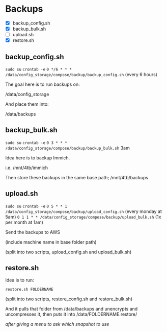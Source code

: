 # Backups

- [x] backup_config.sh
- [x] backup_bulk.sh
- [ ] upload.sh
- [x] restore.sh

## backup_config.sh

`sudo su`
`crontab -e`
`0 */6 * * * /data/config_storage/compose/backup/backup_config.sh` (every 6 hours)

The goal here is to run backups on:

/data/config_storage

And place them into:

/data/backups

## backup_bulk.sh

`sudo su`
`crontab -e`
`0 3 * * * /data/config_storage/compose/backup/backup_bulk.sh` 3am

Idea here is to backup Immich.

i.e. /mnt/4tb/immich

Then store these backups in the same base path; /mnt/4tb/backups

## upload.sh

`sudo su`
`crontab -e`
`0 5 * * 1 /data/config_storage/compose/backup/upload_config.sh`  (every monday at 5am)
`0 1 1 * * /data/config_storage/compose/backup/upload_bulk.sh`    (1x per month at 1am)

Send the backups to AWS

(include machine name in base folder path)

(split into two scripts, upload_config.sh and upload_bulk.sh)

## restore.sh

Idea is to run:

`restore.sh FOLDERNAME`

(split into two scripts, restore_config.sh and restore_bulk.sh)

And it pulls that folder from /data/backups and unencrypts and uncompresses it, then puts it into /data/FOLDERNAME.restore/

*after giving a menu to ask which snapshot to use*
